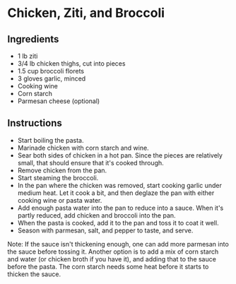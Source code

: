 # Chicken, Ziti, and Broccoli

## Ingredients
* 1 lb ziti
* 3/4 lb chicken thighs, cut into pieces
* 1.5 cup broccoli florets
* 3 gloves garlic, minced 
* Cooking wine
* Corn starch
* Parmesan cheese (optional)

## Instructions
* Start boiling the pasta. 
* Marinade chicken with corn starch and wine.
* Sear both sides of chicken in a hot pan. Since the pieces are relatively small, that should ensure that it's cooked through.
* Remove chicken from the pan.
* Start steaming the broccoli.
* In the pan where the chicken was removed, start cooking garlic under medium heat. Let it cook a bit, and then deglaze the pan with either cooking wine or pasta water. 
* Add enough pasta water into the pan to reduce into a sauce. When it's partly reduced, add chicken and broccoli into the pan.
* When the pasta is cooked, add it to the pan and toss it to coat it well.
* Season with parmesan, salt, and pepper to taste, and serve.

Note: If the sauce isn't thickening enough, one can add more parmesan into the sauce before tossing it. Another option is to add a mix of corn starch and water (or chicken broth if you have it), and adding that to the sauce before the pasta. The corn starch needs some heat before it starts to thicken the sauce.